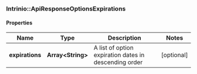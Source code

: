 ### Intrinio::ApiResponseOptionsExpirations

#### Properties
Name | Type | Description | Notes
------------ | ------------- | ------------- | -------------
**expirations** | **Array&lt;String&gt;** | A list of option expiration dates in descending order | [optional] 


